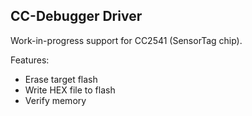 ## CC-Debugger Driver

Work-in-progress support for CC2541 (SensorTag chip).

Features:
- Erase target flash
- Write HEX file to flash
- Verify memory

